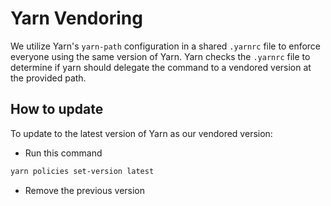 # Yarn Vendoring
We utilize Yarn's `yarn-path` configuration in a shared `.yarnrc` file to enforce
everyone using the same version of Yarn.  Yarn checks the `.yarnrc` file to
determine if yarn should delegate the command to a vendored version at the
provided path.

## How to update
To update to the latest version of Yarn as our vendored version:
- Run this command
```sh
yarn policies set-version latest
```
- Remove the previous version
